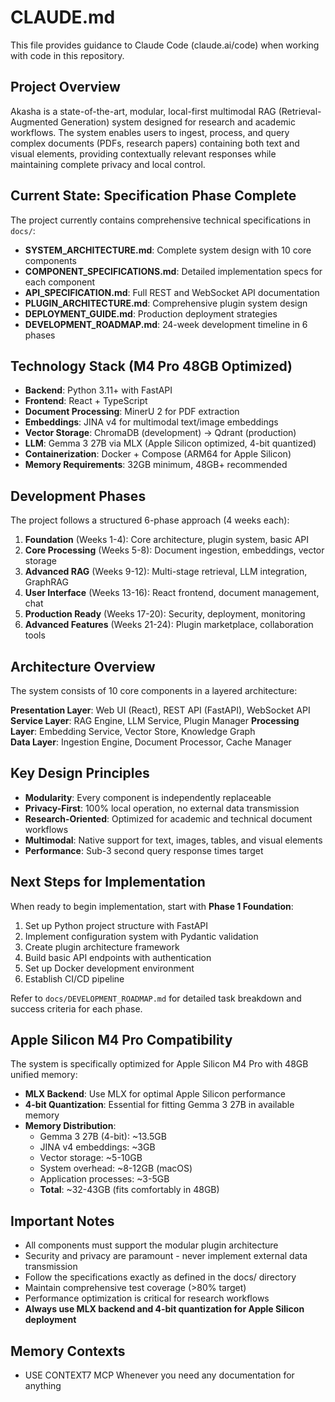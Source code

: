 # CLAUDE.md

This file provides guidance to Claude Code (claude.ai/code) when working with code in this repository.

## Project Overview

Akasha is a state-of-the-art, modular, local-first multimodal RAG (Retrieval-Augmented Generation) system designed for research and academic workflows. The system enables users to ingest, process, and query complex documents (PDFs, research papers) containing both text and visual elements, providing contextually relevant responses while maintaining complete privacy and local control.

## Current State: Specification Phase Complete

The project currently contains comprehensive technical specifications in `docs/`:

- **SYSTEM_ARCHITECTURE.md**: Complete system design with 10 core components
- **COMPONENT_SPECIFICATIONS.md**: Detailed implementation specs for each component  
- **API_SPECIFICATION.md**: Full REST and WebSocket API documentation
- **PLUGIN_ARCHITECTURE.md**: Comprehensive plugin system design
- **DEPLOYMENT_GUIDE.md**: Production deployment strategies
- **DEVELOPMENT_ROADMAP.md**: 24-week development timeline in 6 phases

## Technology Stack (M4 Pro 48GB Optimized)

- **Backend**: Python 3.11+ with FastAPI
- **Frontend**: React + TypeScript  
- **Document Processing**: MinerU 2 for PDF extraction
- **Embeddings**: JINA v4 for multimodal text/image embeddings
- **Vector Storage**: ChromaDB (development) → Qdrant (production)
- **LLM**: Gemma 3 27B via MLX (Apple Silicon optimized, 4-bit quantized)
- **Containerization**: Docker + Compose (ARM64 for Apple Silicon)
- **Memory Requirements**: 32GB minimum, 48GB+ recommended

## Development Phases

The project follows a structured 6-phase approach (4 weeks each):

1. **Foundation** (Weeks 1-4): Core architecture, plugin system, basic API
2. **Core Processing** (Weeks 5-8): Document ingestion, embeddings, vector storage  
3. **Advanced RAG** (Weeks 9-12): Multi-stage retrieval, LLM integration, GraphRAG
4. **User Interface** (Weeks 13-16): React frontend, document management, chat
5. **Production Ready** (Weeks 17-20): Security, deployment, monitoring
6. **Advanced Features** (Weeks 21-24): Plugin marketplace, collaboration tools

## Architecture Overview

The system consists of 10 core components in a layered architecture:

**Presentation Layer**: Web UI (React), REST API (FastAPI), WebSocket API
**Service Layer**: RAG Engine, LLM Service, Plugin Manager
**Processing Layer**: Embedding Service, Vector Store, Knowledge Graph  
**Data Layer**: Ingestion Engine, Document Processor, Cache Manager

## Key Design Principles

- **Modularity**: Every component is independently replaceable
- **Privacy-First**: 100% local operation, no external data transmission
- **Research-Oriented**: Optimized for academic and technical document workflows
- **Multimodal**: Native support for text, images, tables, and visual elements
- **Performance**: Sub-3 second query response times target

## Next Steps for Implementation

When ready to begin implementation, start with **Phase 1 Foundation**:

1. Set up Python project structure with FastAPI
2. Implement configuration system with Pydantic validation
3. Create plugin architecture framework
4. Build basic API endpoints with authentication
5. Set up Docker development environment
6. Establish CI/CD pipeline

Refer to `docs/DEVELOPMENT_ROADMAP.md` for detailed task breakdown and success criteria for each phase.

## Apple Silicon M4 Pro Compatibility

The system is specifically optimized for Apple Silicon M4 Pro with 48GB unified memory:

- **MLX Backend**: Use MLX for optimal Apple Silicon performance
- **4-bit Quantization**: Essential for fitting Gemma 3 27B in available memory
- **Memory Distribution**: 
  - Gemma 3 27B (4-bit): ~13.5GB
  - JINA v4 embeddings: ~3GB
  - Vector storage: ~5-10GB
  - System overhead: ~8-12GB (macOS)
  - Application processes: ~3-5GB
  - **Total**: ~32-43GB (fits comfortably in 48GB)

## Important Notes

- All components must support the modular plugin architecture
- Security and privacy are paramount - never implement external data transmission
- Follow the specifications exactly as defined in the docs/ directory
- Maintain comprehensive test coverage (>80% target)
- Performance optimization is critical for research workflows
- **Always use MLX backend and 4-bit quantization for Apple Silicon deployment**

## Memory Contexts

- USE CONTEXT7 MCP Whenever you need any documentation for anything
